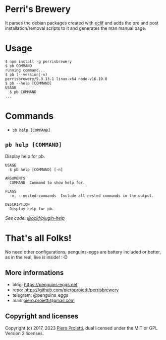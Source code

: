 
# Perri's Brewery

It parses the debian packages created with [oclif](https://www.npmjs.com/package/oclif) and adds the pre and post installation/removal scripts to it and generates the man manual page.

# Usage
<!-- usage -->
```sh-session
$ npm install -g perrisbrewery
$ pb COMMAND
running command...
$ pb (--version|-v)
perrisbrewery/9.3.13-1 linux-x64 node-v16.19.0
$ pb --help [COMMAND]
USAGE
  $ pb COMMAND
...
```
<!-- usagestop -->

# Commands
<!-- commands -->
* [`pb help [COMMAND]`](#pb-help-command)

## `pb help [COMMAND]`

Display help for pb.

```
USAGE
  $ pb help [COMMAND] [-n]

ARGUMENTS
  COMMAND  Command to show help for.

FLAGS
  -n, --nested-commands  Include all nested commands in the output.

DESCRIPTION
  Display help for pb.
```

_See code: [@oclif/plugin-help](https://github.com/oclif/plugin-help/blob/v5.1.20/src/commands/help.ts)_
<!-- commandsstop -->

# That's all Folks!
No need other configurations, penguins-eggs are battery included or better, as in the real, live is inside! :-D

## More informations

* blog: https://penguins-eggs.net
* repo: https://github.com/pieroproietti/perrisbrewery
* telegram: @penguins_eggs
* mail: piero.proietti@gmail.com


## Copyright and licenses
Copyright (c) 2017, 2023 [Piero Proietti](https://penguins-eggs.net/about-me.html), dual licensed under the MIT or GPL Version 2 licenses.
